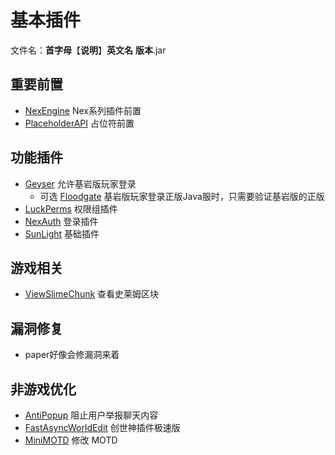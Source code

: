 # 基本插件

文件名：**首字母**【**说明**】**英文名** **版本**.jar

## 重要前置

- [NexEngine](https://github.com/nulli0n/NexEngine-spigot/releases) Nex系列插件前置
- [PlaceholderAPI](https://www.spigotmc.org/resources/6245/) 占位符前置

## 功能插件

- [Geyser](https://hangar.papermc.io/GeyserMC/Geyser) 允许基岩版玩家登录
  - 可选 [Floodgate](https://hangar.papermc.io/GeyserMC/Floodgate) 基岩版玩家登录正版Java服时，只需要验证基岩版的正版
- [LuckPerms](https://www.spigotmc.org/resources/28140/) 权限组插件
- [NexAuth](https://www.spigotmc.org/resources/88015/) 登录插件
- [SunLight](https://www.spigotmc.org/resources/67733/) 基础插件

## 游戏相关

- [ViewSlimeChunk](https://www.mcbbs.net/thread-1333162-1-1.html) 查看史莱姆区块

## 漏洞修复

- paper好像会修漏洞来着

## 非游戏优化

- [AntiPopup](https://www.spigotmc.org/resources/103782/) 阻止用户举报聊天内容
- [FastAsyncWorldEdit](https://www.spigotmc.org/resources/13932/) 创世神插件极速版
- [MiniMOTD](https://www.spigotmc.org/resources/81254/) 修改 MOTD
